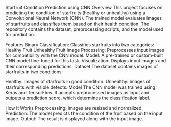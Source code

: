 Starfruit Condition Prediction using CNN
Overview
This project focuses on predicting the condition of starfruits (healthy or unhealthy) using a Convolutional Neural Network (CNN). The trained model evaluates images of starfruits and classifies them based on their health condition. The repository contains the dataset, preprocessing scripts, and the model used for prediction.

Features
Binary Classification: Classifies starfruits into two categories:
Healthy Fruit
Unhealthy Fruit
Image Processing: Preprocesses input images for compatibility with the CNN model.
Model: A pre-trained or custom-built CNN model fine-tuned for this task.
Visualization: Displays input images and their corresponding predictions.
Dataset
The dataset contains images of starfruits in two conditions:

Healthy: Images of starfruits in good condition.
Unhealthy: Images of starfruits with visible defects.
Model
The CNN model was trained using Keras and TensorFlow. It accepts preprocessed images as input and outputs a prediction score, which determines the classification label.

How It Works
Preprocessing: Images are resized and normalized.
Prediction: The model predicts the condition of the fruit based on the input image.
Output: The result is displayed along with the input image.
